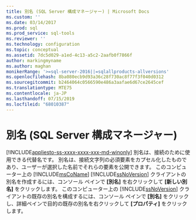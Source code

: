 ```yaml
---
title: 別名 (SQL Server 構成マネージャー) | Microsoft Docs
ms.custom: ''
ms.date: 03/14/2017
ms.prod: sql
ms.prod_service: sql-tools
ms.reviewer: ''
ms.technology: configuration
ms.topic: conceptual
ms.assetid: 7dc5d029-a1ed-4c13-a5c2-2aafb0f7866f
author: markingmyname
ms.author: maghan
monikerRange: '>=sql-server-2016||=sqlallproducts-allversions'
ms.openlocfilehash: 8ba080ecb9d93a36c28f730ac8f77f3f040d0312
ms.sourcegitcommit: b2464064c0566590e486a3aafae6d67ce2645cef
ms.translationtype: MTE75
ms.contentlocale: ja-JP
ms.lasthandoff: 07/15/2019
ms.locfileid: "68010387"
---
```

# <a name="aliases-sql-server-configuration-manager"></a>別名 (SQL Server 構成マネージャー)
[!INCLUDE[appliesto-ss-xxxx-xxxx-xxx-md-winonly](../../includes/appliesto-ss-xxxx-xxxx-xxx-md-winonly.md)]
  別名は、接続のために使用できる代替名です。 別名は、接続文字列の必須要素をカプセル化したものであり、ユーザーが選択した名前でそれらの要素を公開できます。 このコンピューター上の [!INCLUDE[msCoName](../../includes/msconame-md.md)] [!INCLUDE[ssNoVersion](../../includes/ssnoversion-md.md)] クライアントの別名を作成するには、コンソール ペインで **[別名]** を右クリックして **[新しい別名]** をクリックします。 このコンピューター上の [!INCLUDE[ssNoVersion](../../includes/ssnoversion-md.md)] クライアントの既存の別名を構成するには、コンソール ペインで **[別名]** をクリックし、詳細ペインで目的の既存の別名を右クリックして **[プロパティ]** をクリックします。  
  
  
